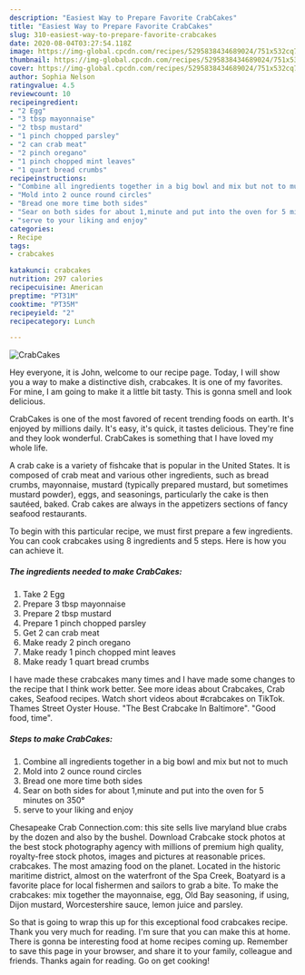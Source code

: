 ```yaml
---
description: "Easiest Way to Prepare Favorite CrabCakes"
title: "Easiest Way to Prepare Favorite CrabCakes"
slug: 310-easiest-way-to-prepare-favorite-crabcakes
date: 2020-08-04T03:27:54.118Z
image: https://img-global.cpcdn.com/recipes/5295838434689024/751x532cq70/crabcakes-recipe-main-photo.jpg
thumbnail: https://img-global.cpcdn.com/recipes/5295838434689024/751x532cq70/crabcakes-recipe-main-photo.jpg
cover: https://img-global.cpcdn.com/recipes/5295838434689024/751x532cq70/crabcakes-recipe-main-photo.jpg
author: Sophia Nelson
ratingvalue: 4.5
reviewcount: 10
recipeingredient:
- "2 Egg"
- "3 tbsp mayonnaise"
- "2 tbsp mustard"
- "1 pinch chopped parsley"
- "2 can crab meat"
- "2 pinch oregano"
- "1 pinch chopped mint leaves"
- "1 quart bread crumbs"
recipeinstructions:
- "Combine all ingredients together in a big bowl and mix but not to much"
- "Mold into 2 ounce round circles"
- "Bread one more time both sides"
- "Sear on both sides for about 1,minute and put into the oven for 5 minutes on 350°"
- "serve to your liking and enjoy"
categories:
- Recipe
tags:
- crabcakes

katakunci: crabcakes 
nutrition: 297 calories
recipecuisine: American
preptime: "PT31M"
cooktime: "PT35M"
recipeyield: "2"
recipecategory: Lunch

---
```



![CrabCakes](https://img-global.cpcdn.com/recipes/5295838434689024/751x532cq70/crabcakes-recipe-main-photo.jpg)

Hey everyone, it is John, welcome to our recipe page. Today, I will show you a way to make a distinctive dish, crabcakes. It is one of my favorites. For mine, I am going to make it a little bit tasty. This is gonna smell and look delicious.

CrabCakes is one of the most favored of recent trending foods on earth. It's enjoyed by millions daily. It's easy, it's quick, it tastes delicious. They're fine and they look wonderful. CrabCakes is something that I have loved my whole life.

A crab cake is a variety of fishcake that is popular in the United States. It is composed of crab meat and various other ingredients, such as bread crumbs, mayonnaise, mustard (typically prepared mustard, but sometimes mustard powder), eggs, and seasonings, particularly the cake is then sautéed, baked. Crab cakes are always in the appetizers sections of fancy seafood restaurants.


To begin with this particular recipe, we must first prepare a few ingredients. You can cook crabcakes using 8 ingredients and 5 steps. Here is how you can achieve it.

<!--inarticleads1-->

##### The ingredients needed to make CrabCakes:

1. Take 2 Egg
1. Prepare 3 tbsp mayonnaise
1. Prepare 2 tbsp mustard
1. Prepare 1 pinch chopped parsley
1. Get 2 can crab meat
1. Make ready 2 pinch oregano
1. Make ready 1 pinch chopped mint leaves
1. Make ready 1 quart bread crumbs


I have made these crabcakes many times and I have made some changes to the recipe that I think work better. See more ideas about Crabcakes, Crab cakes, Seafood recipes. Watch short videos about #crabcakes on TikTok. Thames Street Oyster House. &#34;The Best Crabcake In Baltimore&#34;. &#34;Good food, time&#34;. 

<!--inarticleads2-->

##### Steps to make CrabCakes:

1. Combine all ingredients together in a big bowl and mix but not to much
1. Mold into 2 ounce round circles
1. Bread one more time both sides
1. Sear on both sides for about 1,minute and put into the oven for 5 minutes on 350°
1. serve to your liking and enjoy


Chesapeake Crab Connection.com: this site sells live maryland blue crabs by the dozen and also by the bushel. Download Crabcake stock photos at the best stock photography agency with millions of premium high quality, royalty-free stock photos, images and pictures at reasonable prices. crabcakes. The most amazing food on the planet. Located in the historic maritime district, almost on the waterfront of the Spa Creek, Boatyard is a favorite place for local fishermen and sailors to grab a bite. To make the crabcakes: mix together the mayonnaise, egg, Old Bay seasoning, if using, Dijon mustard, Worcestershire sauce, lemon juice and parsley. 

So that is going to wrap this up for this exceptional food crabcakes recipe. Thank you very much for reading. I'm sure that you can make this at home. There is gonna be interesting food at home recipes coming up. Remember to save this page in your browser, and share it to your family, colleague and friends. Thanks again for reading. Go on get cooking!
